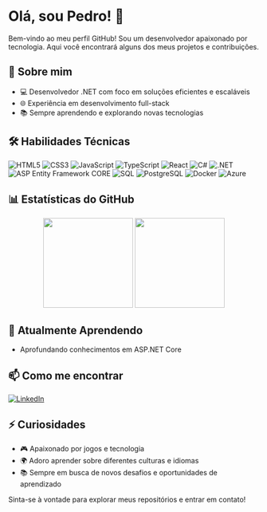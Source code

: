 # Olá, sou Pedro! 👋

Bem-vindo ao meu perfil GitHub! Sou um desenvolvedor apaixonado por tecnologia. Aqui você encontrará alguns dos meus projetos e contribuições.

## 🚀 Sobre mim

- 💻 Desenvolvedor .NET com foco em soluções eficientes e escaláveis
- 🌐 Experiência em desenvolvimento full-stack
- 📚 Sempre aprendendo e explorando novas tecnologias

## 🛠️ Habilidades Técnicas

![HTML5](https://img.shields.io/badge/HTML5-E34F26?style=for-the-badge&logo=html5&logoColor=white)
![CSS3](https://img.shields.io/badge/CSS3-1572B6?style=for-the-badge&logo=css3&logoColor=white)
![JavaScript](https://img.shields.io/badge/JavaScript-F7DF1E?style=for-the-badge&logo=javascript&logoColor=black)
![TypeScript](https://img.shields.io/badge/TypeScript-007ACC?style=for-the-badge&logo=typescript&logoColor=white)
![React](https://img.shields.io/badge/React-20232A?style=for-the-badge&logo=react&logoColor=61DAFB)
![C#](https://img.shields.io/badge/C%23-239120?style=for-the-badge&logo=c-sharp&logoColor=white)
![.NET](https://img.shields.io/badge/.NET-5C2D91?style=for-the-badge&logo=.net&logoColor=white)
![ASP Entity Framework CORE](https://img.shields.io/badge/-ASP%20Entity%20Framework%20CORE-9932CC?style=for-the-badge&logo=.NET&logoColor=512BD4)
![SQL](https://img.shields.io/badge/SQL-4479A1?style=for-the-badge&logo=mysql&logoColor=white)
![PostgreSQL](https://img.shields.io/badge/PostgreSQL-000?style=for-the-badge&logo=postgresql)
![Docker](https://img.shields.io/badge/Docker-2496ED?style=for-the-badge&logo=docker&logoColor=white)
![Azure](https://img.shields.io/badge/Azure-blue?style=for-the-badge&logo=microsoft%20azure&logoColor=blue&labelColor=FFFFFF&link=https%3A%2F%2Fimages.app.goo.gl%2FK7PN1jYJd57x4q7A8)


## 📊 Estatísticas do GitHub

<div align="center">
  <img height="180em" src="https://github-readme-stats.vercel.app/api?username=pedroferreiiraa&theme=transparent&bg_color=000&border_color=30A3DC&show_icons=true&icon_color=30A3DC&title_color=E94D5F&text_color=FFF"/>
  <img height="180em" src="https://github-readme-stats.vercel.app/api/top-langs/?username=pedroferreiiraa&layout=compact&langs_count=7&theme=dracula"/>
</div>

## 🌱 Atualmente Aprendendo

- Aprofundando conhecimentos em ASP.NET Core

## 📫 Como me encontrar

[![LinkedIn](https://img.shields.io/badge/LinkedIn-0077B5?style=for-the-badge&logo=linkedin&logoColor=white)](https://www.linkedin.com/in/pedrohfvrreira/)

## ⚡ Curiosidades

- 🎮 Apaixonado por jogos e tecnologia
- 🌍 Adoro aprender sobre diferentes culturas e idiomas
- 📚 Sempre em busca de novos desafios e oportunidades de aprendizado

Sinta-se à vontade para explorar meus repositórios e entrar em contato!
